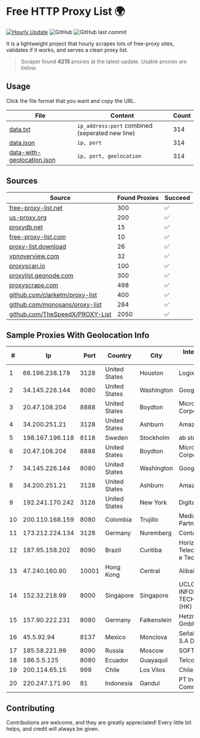 
# Free HTTP Proxy List 🌍

[![Hourly Update](https://github.com/mertguvencli/http-proxy-list/actions/workflows/main.yml/badge.svg?branch=main)](https://github.com/mertguvencli/http-proxy-list/actions/workflows/main.yml)
![GitHub](https://img.shields.io/github/license/mertguvencli/http-proxy-list)
![GitHub last commit](https://img.shields.io/github/last-commit/mertguvencli/http-proxy-list)

It is a lightweight project that hourly scrapes lots of free-proxy sites, validates if it works, and serves a clean proxy list.


> Scraper found **4215** proxies at the latest update. Usable proxies are below.

## Usage

Click the file format that you want and copy the URL.


|File|Content|Count|
|----|-------|-----|
|[data.txt](https://raw.githubusercontent.com/mertguvencli/http-proxy-list/main/proxy-list/data.txt)|`ip_address:port` combined (seperated new line)|314|
|[data.json](https://raw.githubusercontent.com/mertguvencli/http-proxy-list/main/proxy-list/data.json)|`ip, port`|314|
|[data-with-geolocation.json](https://raw.githubusercontent.com/mertguvencli/http-proxy-list/main/proxy-list/data-with-geolocation.json)|`ip, port, geolocation`|314|

## Sources

|Source|Found Proxies|Succeed|
|------|-------------|-------|
|[free-proxy-list.net](https://free-proxy-list.net)|300|✅|
|[us-proxy.org](https://www.us-proxy.org)|200|✅|
|[proxydb.net](http://proxydb.net)|15|✅|
|[free-proxy-list.com](https://free-proxy-list.com/?page=&port=&type%5B%5D=http&type%5B%5D=https&up_time=0&search=Search)|10|✅|
|[proxy-list.download](https://www.proxy-list.download/HTTP)|26|✅|
|[vpnoverview.com](https://vpnoverview.com/privacy/anonymous-browsing/free-proxy-servers)|32|✅|
|[proxyscan.io](https://www.proxyscan.io)|100|✅|
|[proxylist.geonode.com](https://proxylist.geonode.com/api/proxy-list?limit=300&page=1&sort_by=lastChecked&sort_type=desc&protocols=http,https)|300|✅|
|[proxyscrape.com](https://api.proxyscrape.com/v2/?request=displayproxies&protocol=http&timeout=10000&country=all&ssl=all&anonymity=all)|498|✅|
|[github.com/clarketm/proxy-list](https://raw.githubusercontent.com/clarketm/proxy-list/master/proxy-list-raw.txt)|400|✅|
|[github.com/monosans/proxy-list](https://raw.githubusercontent.com/monosans/proxy-list/main/proxies/http.txt)|284|✅|
|[github.com/TheSpeedX/PROXY-List](https://raw.githubusercontent.com/TheSpeedX/PROXY-List/master/http.txt)|2050|✅|


## Sample Proxies With Geolocation Info

|#|Ip|Port|Country|City|Internet Service Provider|
|-|--|----|-------|----|-------------------------|
|1|66.196.238.178|3128|United States|Houston|Logix|
|2|34.145.226.144|8080|United States|Washington|Google LLC|
|3|20.47.108.204|8888|United States|Boydton|Microsoft Corporation|
|4|34.200.251.21|3128|United States|Ashburn|Amazon.com, Inc.|
|5|198.167.196.118|8118|Sweden|Stockholm|ab stract|
|6|20.47.108.204|8888|United States|Boydton|Microsoft Corporation|
|7|34.145.226.144|8080|United States|Washington|Google LLC|
|8|34.200.251.21|3128|United States|Ashburn|Amazon.com, Inc.|
|9|192.241.170.242|3128|United States|New York|DigitalOcean, LLC|
|10|200.110.168.159|8080|Colombia|Trujillo|Media Commerce Partners S.A|
|11|173.212.224.134|3128|Germany|Nuremberg|Contabo GmbH|
|12|187.95.158.202|8090|Brazil|Curitiba|Horizons TelecomunicaÔÔes e Tecnologia S.A.|
|13|47.240.160.90|10001|Hong Kong|Central|Alibaba.com LLC|
|14|152.32.218.99|8000|Singapore|Singapore|UCLOUD INFORMATION TECHNOLOGY (HK) LIMITED|
|15|157.90.222.231|8080|Germany|Falkenstein|Hetzner Online GmbH|
|16|45.5.92.94|8137|Mexico|Monclova|Señal Interactiva, S.A De C.V|
|17|185.58.221.99|8090|Russia|Moscow|SOFTLINE|
|18|186.5.5.125|8080|Ecuador|Guayaquil|Telconet S.A|
|19|200.114.65.15|999|Chile|Los Vilos|Chile TV Cable S.A.|
|20|220.247.171.90|81|Indonesia|Gandul|PT Indonesia Comnets Plus|



## Contributing

Contributions are welcome, and they are greatly appreciated! Every
little bit helps, and credit will always be given.

